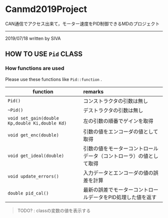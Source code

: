 # Canmd2019Project
CAN通信でアクセス出来て，モーター速度をPID制御できるMDのプロジェクト

---

2019/07/18 written by SIVA
## HOW TO USE `Pid` CLASS
### How functions are used
Please use these functions like 
`Pid::function` .

 function | remarks
--|:--
`Pid()` | コンストラクタの引数は無し
`~Pid()` | デストラクタの引数は無し
`void set_gain(double Kp,double Ki,double Kd)` | 左の引数の順番でゲインを取得
`void get_enc(double)` | 引数の値をエンコーダの値として取得
`void get_ideal(double)` | 引数の値をモーターコントロールデータ（コントローラ）の値として取得
`void update_errors()` | 入力データとエンコーダの値の誤差を計算
`double pid_cal()` | 最新の誤差でモーターコントロールデータをPID処理した値を返す

> TODO? : classの変数の値を表示する